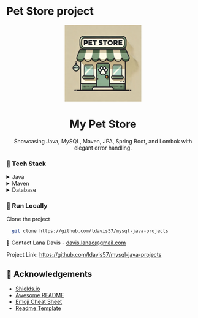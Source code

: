 ﻿# Pet Store project
<div align="center">

  <img src="/src/main/resources/Readme_Logo.png" alt="logo" width="200" height="auto" />
  <h1>My Pet Store</h1>
  
  <p>
    Showcasing Java, MySQL, Maven, JPA, Spring Boot, and Lombok
    with elegant error handling.
  </p>
  
</div>

<!-- TechStack -->
### :space_invader: Tech Stack

<details>
  <summary>Java</summary>
  <ul>
    <li><a href="https://www.java.com/en/">Java</a></li>
  </ul>
</details>

<details>
  <summary>Maven</summary>
  <ul>
    <li><a href="https://maven.apache.org/">Maven</a></li>
  </ul>
</details>
<details>
<summary>Database</summary>
  <ul>
    <li><a href="https://www.mysql.com/">MySQL</a></li>
    <li><a href="https://www.postgresql.org/">PostgreSQL</a></li>
    <li><a href="https://redis.io/">Redis</a></li>
    <li><a href="https://neo4j.com/">Neo4j</a></li>
    <li><a href="https://www.mongodb.com/">MongoDB</a></li>
  </ul>
</details>

<!-- Run Locally -->
### :running: Run Locally

Clone the project

```bash
  git clone https://github.com/ldavis57/mysql-java-projects
```
🤝 Contact
Lana Davis - davis.lanac@gmail.com

Project Link: https://github.com/ldavis57/mysql-java-projects

<!-- Acknowledgments -->
## :gem: Acknowledgements
 - [Shields.io](https://shields.io/)
 - [Awesome README](https://github.com/matiassingers/awesome-readme)
 - [Emoji Cheat Sheet](https://github.com/ikatyang/emoji-cheat-sheet/blob/master/README.md#travel--places)
 - [Readme Template](https://github.com/othneildrew/Best-README-Template)

